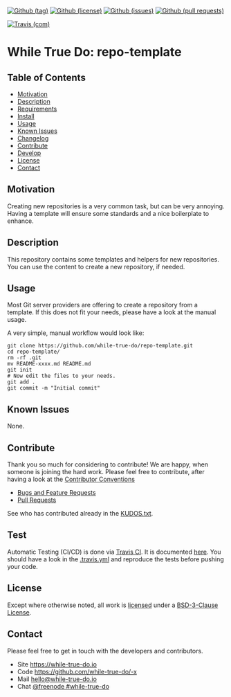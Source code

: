 <!--
reference: https://www.makeareadme.com/
-->

<!-- github shields -->
[![Github (tag)](https://img.shields.io/github/tag/while-true-do/repo-template?style=flat-square)](https://github.com/while-true-do/repo-template/tags)
[![Github (license)](https://img.shields.io/github/license/while-true-do/repo-template?style=flat-square)](https://github.com/while-true-do/repo-template/blob/master/LICENSE)
[![Github (issues)](https://img.shields.io/github/issues/while-true-do/repo-template?style=flat-square)](https://github.com/while-true-do/repo-template/issues)
[![Github (pull requests)](https://img.shields.io/github/issues-pr/while-true-do/repo-template?style=flat-square)](https://github.com/while-true-do/repo-template/pulls)

<!-- build shields -->
[![Travis (com)](https://img.shields.io/travis/com/while-true-do/repo-template?style=flat-square)](https://travis-ci.com/while-true-do/repo-template)

# While True Do: repo-template

<DESCRIPTION>

## Table of Contents

- [Motivation](#motivation)
- [Description](#description)
- [Requirements](#requirements)
- [Install](#install)
- [Usage](#usage)
- [Known Issues](#known-issues)
- [Changelog](#changelog)
- [Contribute](#contribute)
- [Develop](#develop)
- [License](#license)
- [Contact](#contact)

## Motivation

Creating new repositories is a very common task, but can be very annoying.
Having a template will ensure some standards and a nice boilerplate to enhance.

## Description

This repository contains some templates and helpers for new repositories. You
can use the content to create a new repository, if needed.

## Usage

Most Git server providers are offering to create a repository from a template.
If this does not fit your needs, please have a look at the manual usage.

A very simple, manual workflow would look like:

```
git clone https://github.com/while-true-do/repo-template.git
cd repo-template/
rm -rf .git
mv README-xxxx.md README.md
git init
# Now edit the files to your needs.
git add .
git commit -m "Initial commit"
```

## Known Issues

None.

## Contribute

Thank you so much for considering to contribute! We are happy, when someone is
joining the hard work. Please feel free to contribute, after having a look at
the [Contributor Conventions](https://github.com/while-true-do/.github/)

- [Bugs and Feature Requests](https://github.com/while-true-do/repo-template/issues)
- [Pull Requests](https://github.com/while-true-do/repo-template/pulls)

See who has contributed already in the [KUDOS.txt](KUDOS.txt).

## Test

Automatic Testing (CI/CD) is done via [Travis CI](https://travis-ci.com/). It is
documented [here](https://docs.travis-ci.com/). You should have a look in the
[.travis.yml](./.travis.yml) and reproduce the tests before pushing your code.

## License

Except where otherwise noted, all work is [licensed](LICENSE) under a
[BSD-3-Clause License](https://opensource.org/licenses/BSD-3-Clause).

## Contact

Please feel free to get in touch with the developers and contributors.

- Site <https://while-true-do.io>
- Code <https://github.com/while-true-do/-x>
- Mail [hello@while-true-do.io](mailto:hello@while-true-do.io)
- Chat [@freenode #while-true-do](https://webchat.freenode.net/#while-true-do)
